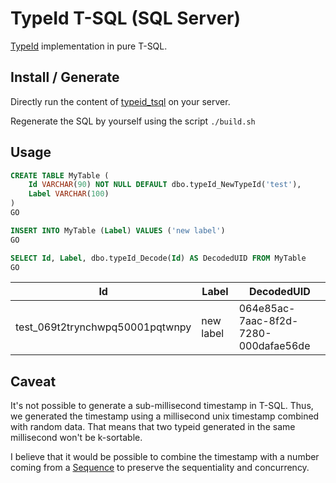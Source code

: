 # TypeId T-SQL (SQL Server)

[TypeId](https://github.com/jetpack-io/typeid) implementation in pure T-SQL.

## Install / Generate

Directly run the content of [typeid_tsql](https://github.com/uniteeio/typeid_tsql/blob/main/typeid_tsql.generated.sql) on
your server.

Regenerate the SQL by yourself using the script `./build.sh`

## Usage

```sql
CREATE TABLE MyTable (
    Id VARCHAR(90) NOT NULL DEFAULT dbo.typeId_NewTypeId('test'),
    Label VARCHAR(100)
)
GO

INSERT INTO MyTable (Label) VALUES ('new label')
GO

SELECT Id, Label, dbo.typeId_Decode(Id) AS DecodedUID FROM MyTable
GO
```

| Id                                 | Label         | DecodedUID   |
|----------------------------------- | ------------- | ------------------------------------ |
| test_069t2trynchwpq50001pqtwnpy    | new label     | 064e85ac-7aac-8f2d-7280-000dafae56de |

## Caveat

It's not possible to generate a sub-millisecond timestamp in T-SQL. Thus, we generated the timestamp using a millisecond unix timestamp combined with
random data. That means that two typeid generated in the same millisecond won't be k-sortable.

I believe that it would be possible to combine the timestamp with a number coming from a [Sequence](https://learn.microsoft.com/fr-fr/sql/t-sql/statements/create-sequence-transact-sql?view=sql-server-ver16) to preserve the sequentiality and concurrency.
